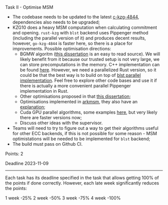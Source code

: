 Task II - Optimise MSM

* The codebase needs to be updated to the latest [c-kzg-4844](https://github.com/ethereum/c-kzg-4844), dependencies also needs to be upgraded;
* KZG10 does a heavy MSM computation when calculating commitment and opening. `rust-kzg` with `blst` backend uses Pippenger method (including the parallel version of it) and produces decent results, however, `go-kzg-4844` is faster here, so there is a place for improvements. Possible optimisation directions:
  - BGMW algoritm ([this dissertation](https://uwspace.uwaterloo.ca/bitstream/handle/10012/19626/Luo_Guiwen.pdf?sequence=3) is an easy to read source). We will likely benefit from it because our trusted setup is not very large, we can store precomputations in the memory. C++ implementation can be found [here](https://github.com/LuoGuiwen/MSM_blst/blob/2e098f09f07969ac3191406976be6d1c197100f2/main_p1.cpp#L294). However, we need a parallelized Rust version, so it could be that the best way is to build on top of [blst parallel implementation](https://github.com/supranational/blst/blob/master/bindings/rust/src/pippenger.rs#L116). Feel free to explore other code bases and use it if there is actually a more convenient parallel Pippenger implementation in Rust.
  - Other optimisations proposed in that [this dissertation](https://uwspace.uwaterloo.ca/bitstream/handle/10012/19626/Luo_Guiwen.pdf?sequence=3);
  - Optimisations implemented in [arkmsm](https://github.com/snarkify/arkmsm), they also have an [explanation](https://hackmd.io/@drouyang/msm);
  - Cuda GPU parallel algorithms, some examples [here](https://github.com/z-prize/2022-entries/tree/main/open-division/prize1-msm/prize1a-msm-gpu), but very likely there are faster versions now;
  - Discuss other ideas with the supervisor.
* Teams will need to try to figure out a way to get their algorithms useful for other ECC backends, if this is not possible for some reason - MSM optimistations will be needed to be implemented for `blst` backend;  
* The build must pass on Github CI.
 
Points: 2

Deadline 2023-11-09

----------------------------------------------------------------

Each task has its deadline specified in the task that allows getting 100% of the points if done correctly. However, each late week significantly reduces the points:

1 week -25%
2 week -50%
3 week -75%
4 week -100%
